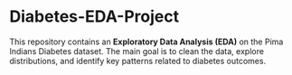 # Diabetes-EDA-Project
This repository contains an **Exploratory Data Analysis (EDA)** on the Pima Indians Diabetes dataset.   The main goal is to clean the data, explore distributions, and identify key patterns related to diabetes outcomes.  
